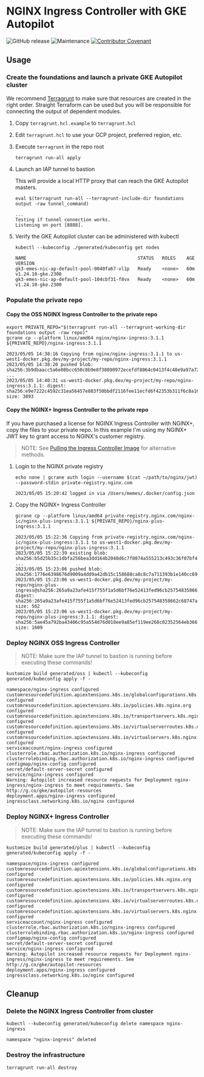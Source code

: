 # NGINX Ingress Controller with GKE Autopilot

![GitHub release](https://img.shields.io/github/v/release/memes/nginx-ingress-controller-gke-autopilot?sort=semver)
![Maintenance](https://img.shields.io/maintenance/yes/2023)
[![Contributor Covenant](https://img.shields.io/badge/Contributor%20Covenant-2.1-4baaaa.svg)](CODE_OF_CONDUCT.md)

## Usage

### Create the foundations and launch a private GKE Autopilot cluster

We recommend [Terragrunt] to make sure that resources are created in the right
order. Straight Terraform can be used but you will be responsible for connecting
the output of dependent modules.

1. Copy `terragrunt.hcl.example` to `terragrunt.hcl`
2. Edit `terragrunt.hcl` to use your GCP project, preferred region, etc.
3. Execute `terragrunt` in the repo root

   ```shell
   terragrunt run-all apply
   ```

4. Launch an IAP tunnel to bastion

   This will provide a local HTTP proxy that can reach the GKE Autopilot masters.

   ```shell
   eval $(terragrunt run-all --terragrunt-include-dir foundations output -raw tunnel_command)
   ```

   ```text
   ...
   Testing if tunnel connection works.
   Listening on port [8888].
   ```

5. Verify the GKE Autopilot cluster can be administered with kubectl

   ```shell
   kubectl --kubeconfig ./generated/kubeconfig get nodes
   ```

   ```text
   NAME                                         STATUS   ROLES    AGE   VERSION
   gk3-emes-nic-ap-default-pool-0040fa67-vl1p   Ready    <none>   60m   v1.24.10-gke.2300
   gk3-emes-nic-ap-default-pool-104cbf31-f8vx   Ready    <none>   60m   v1.24.10-gke.2300
   ```

### Populate the private repo

#### Copy the OSS NGINX Ingress Controller to the private repo

```shell
export PRIVATE_REPO="$(terragrunt run-all --terragrunt-working-dir foundations output -raw repo)"
gcrane cp --platform linux/amd64 nginx/nginx-ingress:3.1.1 ${PRIVATE_REPO}/nginx-ingress:3.1.1
```

```text
2023/05/05 14:38:16 Copying from nginx/nginx-ingress:3.1.1 to us-west1-docker.pkg.dev/my-project/my-repo/nginx-ingress:3.1.1
2023/05/05 14:38:20 pushed blob: sha256:3b9dbaacc5a6e08bcc650c8b9e8f38090972ecefdf8064c0413f4c48e9a97a72
...
2023/05/05 14:40:31 us-west1-docker.pkg.dev/my-project/my-repo/nginx-ingress:3.1.1: digest: sha256:e9e7222c4592c31ea56457e883f50bbdf2116fee11ecfd6f42353b311f6c8a16 size: 3893
```

#### Copy the NGINX+ Ingress Controller to the private repo

If you have purchased a license for NGINX Ingress Controller with NGINX+, copy
the files to your private repo. In this example I'm using my NGINX+ JWT key to
grant access to NGINX's customer registry.

> NOTE: See [Pulling the Ingress Controller Image](https://docs.nginx.com/nginx-ingress-controller/installation/pulling-ingress-controller-image/) for alternative methods.

1. Login to the NGINX private registry

   ```shell
   echo none | gcrane auth login --username $(cat ~/path/to/nginx/jwt) --password-stdin private-registry.nginx.com
   ```

   ```text
   2023/05/05 15:20:42 logged in via /Users/memes/.docker/config.json
   ```

2. Copy the NGINX+ Ingress Controller

   ```shell
   gcrane cp --platform linux/amd64 private-registry.nginx.com/nginx-ic/nginx-plus-ingress:3.1.1 ${PRIVATE_REPO}/nginx-plus-ingress:3.1.1
   ```

   ```text
   2023/05/05 15:22:36 Copying from private-registry.nginx.com/nginx-ic/nginx-plus-ingress:3.1.1 to us-west1-docker.pkg.dev/my-project/my-repo/nginx-plus-ingress:3.1.1
   2023/05/05 15:22:39 existing blob: sha256:b5d25b35c1dbfa256bea3dd164b2048d6c7f8074a555213c493c36f07bf4c559
   ...
   2023/05/05 15:23:06 pushed blob: sha256:1776e6398676d9009a4dd9a42db15c158688ca8c8c7a711393b1e140cc69d92f
   2023/05/05 15:23:06 us-west1-docker.pkg.dev/my-project/my-repo/nginx-plus-ingress@sha256:265a9a23afe415f755f1a5d6bf76e52413fed96cb257548358662c68747a1bcc: digest: sha256:265a9a23afe415f755f1a5d6bf76e52413fed96cb257548358662c68747a1bcc size: 562
   2023/05/05 15:23:06 us-west1-docker.pkg.dev/my-project/my-repo/nginx-plus-ingress:3.1.1: digest: sha256:5ae45a792ba43406c95a554d76d010ee9a85ef119ee268c02352564eb36695c6 size: 1609
   ```

### Deploy NGINX OSS Ingress Controller

> NOTE: Make sure the IAP tunnel to bastion is running before executing these
> commands!

```shell
kustomize build generated/oss | kubectl --kubeconfig generated/kubeconfig apply -f -
```

<!-- spell-checker: disable -->
```text
namespace/nginx-ingress configured
customresourcedefinition.apiextensions.k8s.io/globalconfigurations.k8s.nginx.org configured
customresourcedefinition.apiextensions.k8s.io/policies.k8s.nginx.org configured
customresourcedefinition.apiextensions.k8s.io/transportservers.k8s.nginx.org configured
customresourcedefinition.apiextensions.k8s.io/virtualserverroutes.k8s.nginx.org configured
customresourcedefinition.apiextensions.k8s.io/virtualservers.k8s.nginx.org configured
serviceaccount/nginx-ingress configured
clusterrole.rbac.authorization.k8s.io/nginx-ingress configured
clusterrolebinding.rbac.authorization.k8s.io/nginx-ingress configured
configmap/nginx-config configured
secret/default-server-secret configured
service/nginx-ingress configured
Warning: Autopilot increased resource requests for Deployment nginx-ingress/nginx-ingress to meet requirements. See http://g.co/gke/autopilot-resources
deployment.apps/nginx-ingress configured
ingressclass.networking.k8s.io/nginx configured
```
<!-- spell-checker: enable -->

### Deploy NGINX+ Ingress Controller

> NOTE: Make sure the IAP tunnel to bastion is running before executing these
> commands!

```shell
kustomize build generated/plus | kubectl --kubeconfig generated/kubeconfig apply -f -
```

<!-- spell-checker: disable -->
```text
namespace/nginx-ingress configured
customresourcedefinition.apiextensions.k8s.io/globalconfigurations.k8s.nginx.org configured
customresourcedefinition.apiextensions.k8s.io/policies.k8s.nginx.org configured
customresourcedefinition.apiextensions.k8s.io/transportservers.k8s.nginx.org configured
customresourcedefinition.apiextensions.k8s.io/virtualserverroutes.k8s.nginx.org configured
customresourcedefinition.apiextensions.k8s.io/virtualservers.k8s.nginx.org configured
serviceaccount/nginx-ingress configured
clusterrole.rbac.authorization.k8s.io/nginx-ingress configured
clusterrolebinding.rbac.authorization.k8s.io/nginx-ingress configured
configmap/nginx-config configured
secret/default-server-secret configured
service/nginx-ingress configured
Warning: Autopilot increased resource requests for Deployment nginx-ingress/nginx-ingress to meet requirements. See http://g.co/gke/autopilot-resources
deployment.apps/nginx-ingress configured
ingressclass.networking.k8s.io/nginx configured
```
<!-- spell-checker: enable -->

## Cleanup

### Delete the NGINX Ingress Controller from cluster

```shell
kubectl --kubeconfig generated/kubeconfig delete namespace nginx-ingress
```

```text
namespace "nginx-ingress" deleted
```

### Destroy the infrastructure

```shell
terragrunt run-all destroy
```

[terragrunt]: https://terragrunt.gruntwork.io
